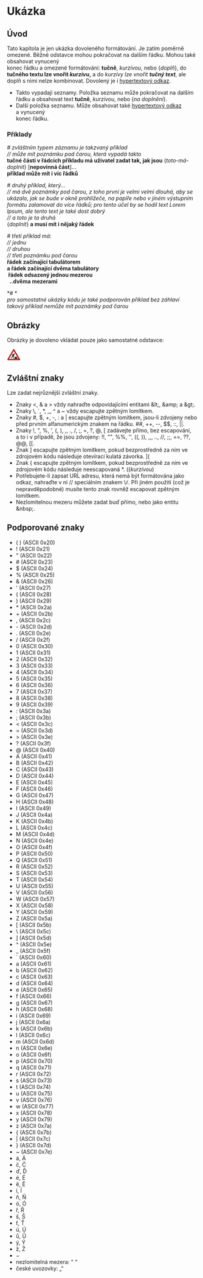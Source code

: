 <!--

Linux Kniha kouzel, kapitola Ukázka
Copyright (c) 2019 Singularis <singularis@volny.cz>

Toto dílo je dílem svobodné kultury; můžete ho šířit a modifikovat pod
podmínkami licence Creative Commons Attribution-ShareAlike 4.0 International
vydané neziskovou organizací Creative Commons. Text licence je přiložený
k tomuto projektu nebo ho můžete najít na webové adrese:

https://creativecommons.org/licenses/by-sa/4.0/

-->

# Ukázka

## Úvod
Tato kapitola je jen ukázka dovoleného formátování. Je zatím poměrně omezené.
Běžné odstavce mohou pokračovat na dalším řádku.
Mohou také obsahovat vynucený<br>konec řádku a omezené formátování:
**tučně**, *kurzívou*, nebo {*doplň*}, do **tučného textu lze vnořit *kurzívu*,**
a do *kurzívy lze vnořit **tučný text**,* ale doplň s nimi nelze kombinovat.
Dovolený je i [hypertextový odkaz](http://www.seznam.cz/).

* Takto vypadají seznamy.
Položka seznamu může pokračovat na dalším řádku a obsahovat text **tučně**, *kurzívou*, nebo {*na doplnění*}.
* Další položka seznamu. Může obsahovat také [hypertextový odkaz](http://www.seznam.cz/) a vynucený<br>konec řádku.

### Příklady

*# zvláštním typem záznamu je takzvaný příklad*<br>
*// může mít poznámku pod čarou, která vypadá takto*<br>
**tučné části v řádcích příkladu má uživatel zadat tak, jak jsou** {*toto-má-doplnit*} [**nepovinná část**]...<br>
**příklad může mít i víc řádků**

*# druhý příklad, který...*<br>
*// má dvě poznámky pod čarou, z toho první je velmi velmi dlouhá, aby se ukázalo, jak se bude v okně prohlížeče, na papíře nebo v jiném výstupním formátu zalamovat do více řádků; pro tento účel by se hodil text Lorem Ipsum, ale tento text je také dost dobrý*<br>
*// a toto je ta druhá*<br>
{*doplnit*} **a musí mít i nějaký řádek**

*# třetí příklad má:*<br>
*// jednu*<br>
*// druhou*<br>
*// třetí poznámku pod čarou*<br>
**<tab>řádek začínající tabulátorem**<br>
**<tab><tab>a řádek začínající dvěma tabulátory**<br>
**&nbsp;řádek odsazený jednou mezerou**<br>
**&nbsp;&nbsp;..dvěma mezerami**

*# *<br>
*pro samostatné ukázky kódu je také podporován příklad bez záhlaví*<br>
*takový příklad nemůže mít poznámky pod čarou*

## Obrázky

Obrázky je dovoleno vkládat pouze jako samostatné odstavce:

![alternativní text](../obrazky/ve-vystavbe.png)

## Zvláštní znaky

Lze zadat nejrůznější zvláštní znaky.

* Znaky &lt;, &amp; a &gt; vždy nahraďte odpovídajícími entitami &amp;lt;, &amp;amp; a &amp;gt;.
* Znaky \\, \`, \*, \_, \^ a \~ vždy escapujte zpětným lomítkem.
* Znaky #, $, +, -, : a | escapujte zpětným lomítkem, jsou-li zdvojeny nebo před prvním alfanumerickým znakem na řádku. \#\#, \+\+, \-\-, \$\$, \:\:, \|\|.
* Znaky !, ", %, ', (, ), ,, ., /, ;, =, ?, @, [ zadávejte přímo, bez escapování, a to i v případě, že jsou zdvojeny: !!, "", %%, '', ((, )), ,,, .., //, ;;, ==, ??, @@, [[.
* Znak ] escapujte zpětným lomítkem, pokud bezprostředně za ním ve zdrojovém kódu následuje otevírací kulatá závorka. \](
* Znak { escapujte zpětným lomítkem, pokud bezprostředně za ním ve zdrojovém kódu následuje neescapovaná \*. (\{*kurzívou*)
* Potřebujete-li zapsat URL adresu, která nemá být formátována jako odkaz, nahraďte v ní // speciálním znakem \⫽. Při jiném použití (což je nepravděpodobné) musíte tento znak rovněž escapovat zpětným lomítkem.
* Nezlomitelnou mezeru můžete zadat buď přímo, nebo jako entitu &amp;nbsp;.

## Podporované znaky

* ( ) (ASCII 0x20)
* ! (ASCII 0x21)
* " (ASCII 0x22)
* \# (ASCII 0x23)
* \$ (ASCII 0x24)
* % (ASCII 0x25)
* &amp; (ASCII 0x26)
* ' (ASCII 0x27)
* ( (ASCII 0x28)
* ) (ASCII 0x29)
* \* (ASCII 0x2a)
* \+ (ASCII 0x2b)
* , (ASCII 0x2c)
* \- (ASCII 0x2d)
* . (ASCII 0x2e)
* / (ASCII 0x2f)
* 0 (ASCII 0x30)
* 1 (ASCII 0x31)
* 2 (ASCII 0x32)
* 3 (ASCII 0x33)
* 4 (ASCII 0x34)
* 5 (ASCII 0x35)
* 6 (ASCII 0x36)
* 7 (ASCII 0x37)
* 8 (ASCII 0x38)
* 9 (ASCII 0x39)
* \: (ASCII 0x3a)
* ; (ASCII 0x3b)
* &lt; (ASCII 0x3c)
* = (ASCII 0x3d)
* &gt; (ASCII 0x3e)
* ? (ASCII 0x3f)
* @ (ASCII 0x40)
* A (ASCII 0x41)
* B (ASCII 0x42)
* C (ASCII 0x43)
* D (ASCII 0x44)
* E (ASCII 0x45)
* F (ASCII 0x46)
* G (ASCII 0x47)
* H (ASCII 0x48)
* I (ASCII 0x49)
* J (ASCII 0x4a)
* K (ASCII 0x4b)
* L (ASCII 0x4c)
* M (ASCII 0x4d)
* N (ASCII 0x4e)
* O (ASCII 0x4f)
* P (ASCII 0x50)
* Q (ASCII 0x51)
* R (ASCII 0x52)
* S (ASCII 0x53)
* T (ASCII 0x54)
* U (ASCII 0x55)
* V (ASCII 0x56)
* W (ASCII 0x57)
* X (ASCII 0x58)
* Y (ASCII 0x59)
* Z (ASCII 0x5a)
* [ (ASCII 0x5b)
* \\ (ASCII 0x5c)
* ] (ASCII 0x5d)
* \^ (ASCII 0x5e)
* \_ (ASCII 0x5f)
* \` (ASCII 0x60)
* a (ASCII 0x61)
* b (ASCII 0x62)
* c (ASCII 0x63)
* d (ASCII 0x64)
* e (ASCII 0x65)
* f (ASCII 0x66)
* g (ASCII 0x67)
* h (ASCII 0x68)
* i (ASCII 0x69)
* j (ASCII 0x6a)
* k (ASCII 0x6b)
* l (ASCII 0x6c)
* m (ASCII 0x6d)
* n (ASCII 0x6e)
* o (ASCII 0x6f)
* p (ASCII 0x70)
* q (ASCII 0x71)
* r (ASCII 0x72)
* s (ASCII 0x73)
* t (ASCII 0x74)
* u (ASCII 0x75)
* v (ASCII 0x76)
* w (ASCII 0x77)
* x (ASCII 0x78)
* y (ASCII 0x79)
* z (ASCII 0x7a)
* { (ASCII 0x7b)
* \| (ASCII 0x7c)
* } (ASCII 0x7d)
* ~ (ASCII 0x7e)
* á, Á
* č, Č
* ď, Ď
* é, É
* ě, Ě
* í, Í
* ň, Ň
* ó, Ó
* ř, Ř
* š, Š
* ť, Ť
* ú, Ú
* ů, Ů
* ý, Ý
* ž, Ž
* −
* nezlomitelná mezera: "&nbsp;"
* české uvozovky: „“

